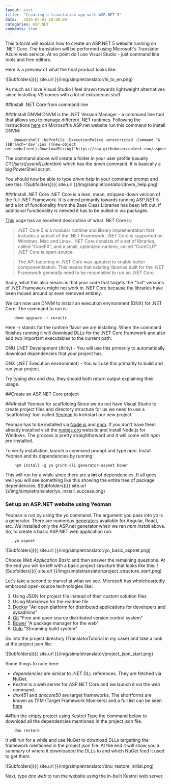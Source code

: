 ```yaml
---
layout: post
title:  "Creating a translation app with ASP.NET 5"
date:   2016-04-01 10:00:00
categories: ASP.NET
comments: true
---
```


This tutorial will explain how to create an ASP.NET 5 website running on .NET Core. The translation will be performed using Microsoft's Translator Azure web service. At no point do I use Visual Studio - just command line tools and free editors. 

Here is a preview of what the final product looks like:

![Subfolders]({{ site.url }}/img/simpletranslator/hi_to_en.png)

As much as I love Visual Studio I feel drawn towards lightweight alternatives since installing VS comes with a lot of extraneous stuff.

##Install .NET Core from command line

###Install DNVM
DNVM is the .NET Version Manager - a command line tool that allows you to manage different .NET runtimes. Following the instructions [here](http://docs.asp.net/en/latest/getting-started/installing-on-windows.html#install-asp-net-5-from-the-command-line) on Microsoft's ASP.net website run this command to install DNVM:

        @powershell -NoProfile -ExecutionPolicy unrestricted -Command "&{$Branch='dev';iex ((new-object net.webclient).DownloadString('https://raw.githubusercontent.com/aspnet/Home/dev/dnvminstall.ps1'))}
        
The command above will create a folder in your user profile (usually *C:\\Users\\[userid]\\.dnx\\bin*) which has the *dnvm* command. It is basically a big PowerShell script.

You should now be able to type *dnvm help* in your command prompt and see this:
![Subfolders]({{ site.url }}/img/simpletranslator/dnvm_help.png)

###Install .NET Core
.NET Core is a lean, mean, stripped-down version of the full .NET Framework. It is aimed primarily towards running ASP.NET 5 and a lot of functionality from the Base Class Libraries has been left out. If additional functionality is needed it has to be pulled in via packages.

[This](https://docs.asp.net/en/latest/getting-started/choosing-the-right-dotnet.html) page has an excellent description of what .NET Core is:

> .NET Core 5 is a modular runtime and library implementation that includes a subset of the .NET Framework. .NET Core is supported on Windows, Mac and Linux. .NET Core consists of a set of libraries, called “CoreFX”, and a small, optimized runtime, called “CoreCLR”. .NET Core is open-source.

> The API factoring in .NET Core was updated to enable better componentization. This means that existing libraries built for the .NET Framework generally need to be recompiled to run on .NET Core. 

Sadly, what this also means is that your code that targets the "full" versions of .NET Framework might not work in .NET Core because the libraries have been moved around or even removed entirely.

We can now use DNVM to install an execution environment (DNX) for .NET Core. The command to run is:

        dnvm upgrade -r coreclr
        
Here -r stands for the runtime flavor we are installing. When the command finishes running it will download DLLs for the .NET Core framework and also add two important executables to the current path:

DNU (.NET Development Utility) - You will use this primarily to automatically download dependencies that your project has.

DNX (.NET Execution environment) - You will use this primarily to build and run your project.

Try typing *dnx* and *dnu*, they should both return output explaining their usage.

##Create an ASP.NET Core project

###Install Yeoman for scaffolding
Since we do not have Visual Studio to create project files and directory structure for us we need to use a 'scaffolding' tool called [Yeoman](http://yeoman.io/) to kickstart our new project.

Yeoman has to be installed via [Node.js](https://nodejs.org/) and [npm](https://www.npmjs.com/). If you don't have them already installed visit the [nodejs.org](https://nodejs.org/) website and install Node.js for Windows. The process is pretty straightforward and it will come with *npm* pre-installed.

To verify installation, launch a command prompt and type *npm*. Install Yeoman and its dependencies by running:
        
        npm install -g yo grunt-cli generator-aspnet bower
        
This will run for a while since there are a **lot** of dependencies. If all goes well you will see something like this showing the entire tree of package dependencies:
![Subfolders]({{ site.url }}/img/simpletranslator/yo_install_success.png)

### Set up an ASP.NET website using Yeoman
Yeoman is run by using the *yo* command. The argument you pass into *yo* is a generator. There are numerous [generators](http://yeoman.io/generators/) available for Angular, React, etc. We installed only the ASP.net generator when we ran *npm install* above. So, to create a basic ASP.NET web application run: 

        yo aspnet
        
![Subfolders]({{ site.url }}/img/simpletranslator/yo_basic_aspnet.png)
        
Choose *Web Application Basic* and then answer the remaining questions. At the end you will be left with a basic project structure that looks like this:
![Subfolders]({{ site.url }}/img/simpletranslator/project_structure_start.png)

Let's take a second to marvel at what we see. Microsoft has wholeheartedly embraced open-source technologies like:

1. Using JSON for project file instead of their custom solution files
2. Using Markdown for the readme file
3. [Docker](https://www.docker.com/) "An open platform for distributed applications for developers and sysadmins"
4. [Git](https://git-scm.com/) "Free and open source distributed version control system"
5. [Bower](http://bower.io/) "A package manager for the web"
6. [Gulp](http://gulpjs.com/) "Streaming build system"

Go into the project directory (TranslatorTutorial in my case) and take a look at the project.json file:

![Subfolders]({{ site.url }}/img/simpletranslator/project_json_start.png)

Some things to note here:

* *dependencies* are similar to .NET DLL references. They are fetched via NuGet.
* *Kestrel* is a web server for ASP.NET Core and we launch it via the *web* command.
* *dnx451* and *dnxcore50* are target frameworks. The shortforms are known as TFM (Target Framework Monikers) and a full list can be seen [here](http://docs.nuget.org/create/targetframeworks)

##Run the empty project using Kestrel
Type the command below to download all the dependencies mentioned in the project.json file.

        dnu restore

It will run for a while and use NuGet to download DLLs targetting the framework mentioned in the project.json file. At the end it will show you a summary of where it downloaded the DLLs to and which NuGet feed it used to get them.
        
![Subfolders]({{ site.url }}/img/simpletranslator/dnu_restore_initial.png)

Next, type *dnx web* to run the website using the in-built Kestrel web server.